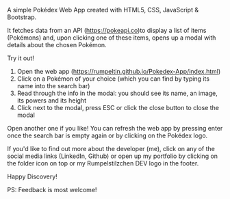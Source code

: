 A simple Pokédex Web App created with HTML5, CSS, JavaScript & Bootstrap.

It fetches data from an API (https://pokeapi.co)to display a list of items (Pokémons) and, upon clicking one of these items, opens up a modal with
details about the chosen Pokémon.

Try it out!

1. Open the web app (https://rumpeltin.github.io/Pokedex-App/index.html)
2. Click on a Pokémon of your choice (which you can find by typing its name into the search bar)
3. Read through the info in the modal: you should see its name, an image, its powers and its height
4. Click next to the modal, press ESC or click the close button to close the modal

Open another one if you like! 
You can refresh the web app by pressing enter once the search bar is empty again or by clicking on the Pokédex logo.

If you'd like to find out more about the developer (me), click on any of the social media links (LinkedIn, Github) or open up my portfolio by clicking
on the folder icon on top or my Rumpelstilzchen DEV logo in the footer.

Happy Discovery!

PS: Feedback is most welcome!
